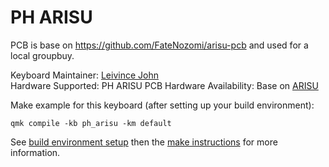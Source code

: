 # PH ARISU

PCB is base on https://github.com/FateNozomi/arisu-pcb
and used for a local groupbuy.

Keyboard Maintainer: [Leivince John](https://github.com/devinceble)  
Hardware Supported: PH ARISU PCB 
Hardware Availability: Base on [ARISU](https://github.com/FateNozomi/arisu-pcb)

Make example for this keyboard (after setting up your build environment):

    qmk compile -kb ph_arisu -km default

See [build environment setup](https://docs.qmk.fm/#/getting_started_build_tools) then the [make instructions](https://docs.qmk.fm/#/getting_started_make_guide) for more information.
